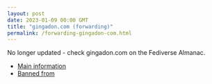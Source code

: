 ```yaml
---
layout: post
date: 2023-01-09 00:00 GMT
title: "gingadon.com (forwarding)"
permalink: /forwarding-gingadon-com.html
---
```


No longer updated - check gingadon.com on the Fediverse Almanac.

* [Main information](https://www.fediversealmanac.com/api/v1/instances/gingadon.com)
* [Banned from](https://www.fediversealmanac.com/api/v1/instances/gingadon.com/banned_from)


